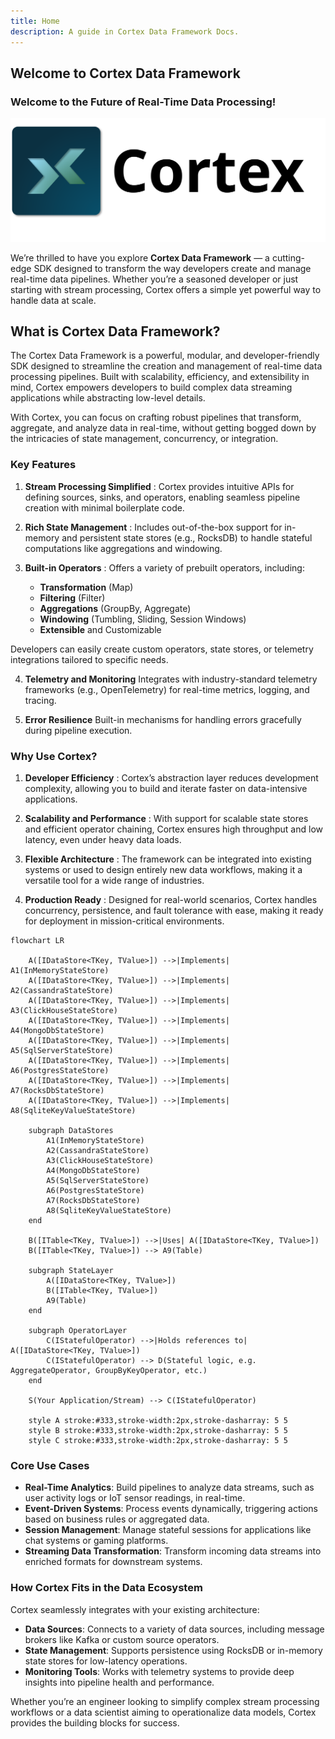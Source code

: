 ```yaml
---
title: Home
description: A guide in Cortex Data Framework Docs.
---
```


## Welcome to Cortex Data Framework

###  Welcome to the Future of Real-Time Data Processing!

![Cortex](../../../assets/cortex-all.svg)

We’re thrilled to have you explore **Cortex Data Framework** — a cutting-edge SDK designed to transform the way developers create and manage real-time data pipelines. Whether you’re a seasoned developer or just starting with stream processing, Cortex offers a simple yet powerful way to handle data at scale.

## What is Cortex Data Framework?

The Cortex Data Framework is a powerful, modular, and developer-friendly SDK designed to streamline the creation and management of real-time data processing pipelines. Built with scalability, efficiency, and extensibility in mind, Cortex empowers developers to build complex data streaming applications while abstracting low-level details.

With Cortex, you can focus on crafting robust pipelines that transform, aggregate, and analyze data in real-time, without getting bogged down by the intricacies of state management, concurrency, or integration.

### Key Features

1. **Stream Processing Simplified** : 
Cortex provides intuitive APIs for defining sources, sinks, and operators, enabling seamless pipeline creation with minimal boilerplate code.

2. **Rich State Management** :
Includes out-of-the-box support for in-memory and persistent state stores (e.g., RocksDB) to handle stateful computations like aggregations and windowing.

3. **Built-in Operators** :
Offers a variety of prebuilt operators, including:

   * **Transformation** (Map)
   * **Filtering** (Filter)
   * **Aggregations** (GroupBy, Aggregate)
   * **Windowing** (Tumbling, Sliding, Session Windows)
   * **Extensible** and Customizable

Developers can easily create custom operators, state stores, or telemetry integrations tailored to specific needs.

4. **Telemetry and Monitoring**
Integrates with industry-standard telemetry frameworks (e.g., OpenTelemetry) for real-time metrics, logging, and tracing.

5. **Error Resilience**
Built-in mechanisms for handling errors gracefully during pipeline execution.

### Why Use Cortex?
1. **Developer Efficiency**
: Cortex’s abstraction layer reduces development complexity, allowing you to build and iterate faster on data-intensive applications.

2. **Scalability and Performance**
: With support for scalable state stores and efficient operator chaining, Cortex ensures high throughput and low latency, even under heavy data loads.

3. **Flexible Architecture**
: The framework can be integrated into existing systems or used to design entirely new data workflows, making it a versatile tool for a wide range of industries.

4. **Production Ready**
: Designed for real-world scenarios, Cortex handles concurrency, persistence, and fault tolerance with ease, making it ready for deployment in mission-critical environments.


```mermaid
flowchart LR

    A([IDataStore<TKey, TValue>]) -->|Implements| A1(InMemoryStateStore)
    A([IDataStore<TKey, TValue>]) -->|Implements| A2(CassandraStateStore)
    A([IDataStore<TKey, TValue>]) -->|Implements| A3(ClickHouseStateStore)
    A([IDataStore<TKey, TValue>]) -->|Implements| A4(MongoDbStateStore)
    A([IDataStore<TKey, TValue>]) -->|Implements| A5(SqlServerStateStore)
    A([IDataStore<TKey, TValue>]) -->|Implements| A6(PostgresStateStore)
    A([IDataStore<TKey, TValue>]) -->|Implements| A7(RocksDbStateStore)
    A([IDataStore<TKey, TValue>]) -->|Implements| A8(SqliteKeyValueStateStore)

    subgraph DataStores
        A1(InMemoryStateStore)
        A2(CassandraStateStore)
        A3(ClickHouseStateStore)
        A4(MongoDbStateStore)
        A5(SqlServerStateStore)
        A6(PostgresStateStore)
        A7(RocksDbStateStore)
        A8(SqliteKeyValueStateStore)
    end

    B([ITable<TKey, TValue>]) -->|Uses| A([IDataStore<TKey, TValue>])
    B([ITable<TKey, TValue>]) --> A9(Table)

    subgraph StateLayer
        A([IDataStore<TKey, TValue>])
        B([ITable<TKey, TValue>])
        A9(Table)
    end

    subgraph OperatorLayer
        C(IStatefulOperator) -->|Holds references to| A([IDataStore<TKey, TValue>])
        C(IStatefulOperator) --> D(Stateful logic, e.g. AggregateOperator, GroupByKeyOperator, etc.)
    end

    S(Your Application/Stream) --> C(IStatefulOperator)
    
    style A stroke:#333,stroke-width:2px,stroke-dasharray: 5 5
    style B stroke:#333,stroke-width:2px,stroke-dasharray: 5 5
    style C stroke:#333,stroke-width:2px,stroke-dasharray: 5 5

```


### Core Use Cases

* **Real-Time Analytics**: Build pipelines to analyze data streams, such as user activity logs or IoT sensor readings, in real-time.
* **Event-Driven Systems**: Process events dynamically, triggering actions based on business rules or aggregated data.
* **Session Management**: Manage stateful sessions for applications like chat systems or gaming platforms.
* **Streaming Data Transformation**: Transform incoming data streams into enriched formats for downstream systems.

### How Cortex Fits in the Data Ecosystem

Cortex seamlessly integrates with your existing architecture:

* **Data Sources**: Connects to a variety of data sources, including message brokers like Kafka or custom source operators.
* **State Management**: Supports persistence using RocksDB or in-memory state stores for low-latency operations.
* **Monitoring Tools**: Works with telemetry systems to provide deep insights into pipeline health and performance.

Whether you’re an engineer looking to simplify complex stream processing workflows or a data scientist aiming to operationalize data models, Cortex provides the building blocks for success.

